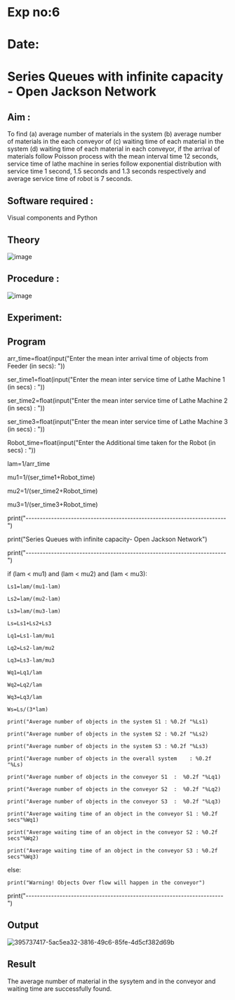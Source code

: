 # Exp no:6 

# Date:

# Series Queues with infinite capacity - Open Jackson Network

## Aim :
To find (a) average number of materials in the system (b) average number of materials in the each conveyor of (c) waiting time of each material in the system (d) waiting time of each material in each conveyor, if the arrival  of materials follow Poisson process with the mean interval time 12 seconds, service time of  lathe machine in series follow exponential distribution  with service time  1 second, 1.5 seconds and 1.3 seconds respectively and average service time of robot is 7 seconds.

## Software required :
Visual components and Python

## Theory

![image](https://user-images.githubusercontent.com/103921593/203239736-7b81f599-71a8-4ae7-b63e-5d98acd9ea54.png)


## Procedure :

![image](https://user-images.githubusercontent.com/103921593/203239789-bc870dce-6727-487b-a0e2-4fc3f5114889.png)


## Experiment:


## Program
arr_time=float(input("Enter the mean inter arrival time of objects from Feeder (in secs): "))

ser_time1=float(input("Enter the mean inter service time of Lathe Machine 1 (in secs) : "))

ser_time2=float(input("Enter the mean inter service time of Lathe Machine 2 (in secs) : "))

ser_time3=float(input("Enter the mean inter service time of Lathe Machine 3 (in secs) : "))

Robot_time=float(input("Enter the Additional time taken for the Robot (in secs) : "))

lam=1/arr_time

mu1=1/(ser_time1+Robot_time)

mu2=1/(ser_time2+Robot_time)

mu3=1/(ser_time3+Robot_time)

print("-----------------------------------------------------------------------")

print("Series Queues with infinite capacity- Open Jackson Network")

print("-----------------------------------------------------------------------")

if (lam < mu1) and (lam < mu2) and (lam < mu3):

    Ls1=lam/(mu1-lam)

    Ls2=lam/(mu2-lam)

    Ls3=lam/(mu3-lam)

    Ls=Ls1+Ls2+Ls3

    Lq1=Ls1-lam/mu1
  
    Lq2=Ls2-lam/mu2

    Lq3=Ls3-lam/mu3

    Wq1=Lq1/lam

    Wq2=Lq2/lam

    Wq3=Lq3/lam

    Ws=Ls/(3*lam)

    print("Average number of objects in the system S1 : %0.2f "%Ls1)

    print("Average number of objects in the system S2 : %0.2f "%Ls2)

    print("Average number of objects in the system S3 : %0.2f "%Ls3)

    print("Average number of objects in the overall system    : %0.2f "%Ls)

    print("Average number of objects in the conveyor S1  :  %0.2f "%Lq1)

    print("Average number of objects in the conveyor S2  :  %0.2f "%Lq2)

    print("Average number of objects in the conveyor S3  :  %0.2f "%Lq3)

    print("Average waiting time of an object in the conveyor S1 : %0.2f secs"%Wq1)

    print("Average waiting time of an object in the conveyor S2 : %0.2f secs"%Wq2)

    print("Average waiting time of an object in the conveyor S3 : %0.2f secs"%Wq3)
else:

    print("Warning! Objects Over flow will happen in the conveyor")
print("----------------------------------------------------------------------")  
## Output

![395737417-5ac5ea32-3816-49c6-85fe-4d5cf382d69b](https://github.com/user-attachments/assets/9184f229-a633-4a6e-b4d3-11c8cfce25c9)


## Result

The average number of material in the sysytem and in the conveyor and waiting time are successfully found.
